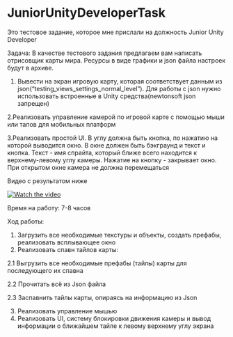 # JuniorUnityDeveloperTask
Это тестовое задание, которое мне прислали на должность Junior Unity Developer

Задача:
В качестве тестового задания предлагаем вам написать отрисовщик карты мира. Ресурсы в виде графики и json файла настроек будут в архиве.

1. Вывести на экран игровую карту, которая соответствует данным из json(“testing_views_settings_normal_level”). Для работы с json нужно использовать встроенные в Unity средства(newtonsoft json запрещен)

2.Реализовать управление камерой по игровой карте с помощью мыши или тапов для мобильных платформ

3.Реализовать простой UI. В углу должна быть кнопка, по нажатию на которой выводится окно. В окне должен быть бэкграунд и текст и кнопка. Текст - имя спрайта, который ближе всего находится к верхнему-левому углу камеры. Нажатие на кнопку - закрывает окно. При открытом окне камера не должна перемещаться


Видео с результатом ниже

[![Watch the video](https://img.youtube.com/vi/qK9zxRXgVYo/maxresdefault.jpg)](https://www.youtube.com/watch?v=qK9zxRXgVYo)

Время на работу: 7-8 часов

Ход работы:
1. Загрузить все необходимые текстуры и объекты, создать префабы, реализовать всплывающее окно
2. Реализовать спавн тайлов карты:

2.1 Выгрузить все необходимые префабы (тайлы) карты для последующего их спавна

2.2 Прочитать всё из Json файла

2.3 Заспавнить тайлы карты, опираясь на информацию из Json

3. Реализовать управление мышью
4. Реализовать UI, систему блокировки движения камеры и вывод информации о ближайшем тайле к левому верхнему углу экрана

